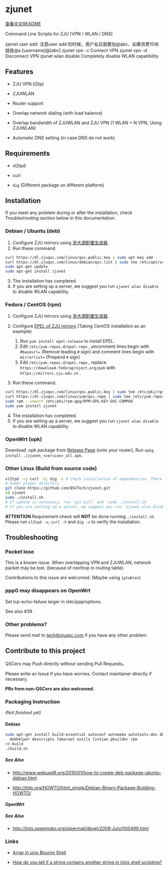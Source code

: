 # zjunet

[查看中文README](README.zh.md)

Command Line Scripts for ZJU (VPN / WLAN / DNS)

zjenet user add: 注意user add 的时候，用户名后面要加@abc、如果资费10块就是@a [username]@[abc] 
zjunet vpn -c        Connect VPN
zjunet vpn -d        Disconnect VPN
zjunet wlan disable  Completely disable WLAN capatibility

## Features

- ZJU VPN (l2tp)

- ZJUWLAN

- Router support

- Overlap network dialing (with load balance)

- Overlap bandwidth of ZJUWLAN and ZJU VPN (1 WLAN + N VPN, Using ZJUWLAN) 

- Automatic DNS setting (in case DNS do not work)

## Requirements

- xl2tpd

- curl

- `dig` (Different package on different platform)

## Installation

If you meet any problem during or after the installation, check Troubleshooting section below in this documentation.

### Debian / Ubuntu (deb)

1. Configure ZJU mirrors using [浙大源配置生成器](https://mirrors.zju.edu.cn/#generator).
2. Run these command.

``` bash
curl https://dl.zjuqsc.com/linux/qsc.public.key | sudo apt-key add -
curl https://dl.zjuqsc.com/linux/debian/qsc.list | sudo tee /etc/apt/sources.list.d/qsc.list
sudo apt-get update
sudo apt-get install zjunet
```

3. The installation has completed.
4. If you are setting up a server, we suggest you run `zjunet wlan disable` to disable WLAN capability.

### Fedora / CentOS (rpm)

1. Configure ZJU mirrors using [浙大源配置生成器](https://mirrors.zju.edu.cn/#generator).
2. Configure [EPEL of ZJU mirrors](https://mirrors.zju.edu.cn/epel/) (Taking CentOS installation as an example)
	1. Run `yum install epel-release` to install EPEL.
	2. Edit `/etc/yum.repos.d/epel.repo` , uncomment lines begin with `#baseurl=` (Remove leading `#` sign) and comment lines begin with `mirrorlist=` (Prepend `#` sign)
	3. Edit `/etc/yum.repos.d/epel.repo` , replace `https://download.fedoraproject.org/pub` with `https://mirrors.zju.edu.cn` .

3. Run these command.

```bash
curl https://dl.zjuqsc.com/linux/qsc.public.key | sudo tee /etc/pki/rpm-gpg/RPM-GPG-KEY-QSC-COMP66
curl https://dl.zjuqsc.com/linux/yum/qsc.repo | sudo tee /etc/yum.repos.d/qsc.repo
sudo rpm --import /etc/pki/rpm-gpg/RPM-GPG-KEY-QSC-COMP66
sudo yum install zjunet
```

4. The installation has completed.
5. If you are setting up a server, we suggest you run `zjunet wlan disable` to disable WLAN capability.

### OpenWrt (opk)

Download .opk package from [Release Page](https://github.com/QSCTech/zjunet/releases) (onto your router),
Run `opkg install ./zjunet_<version>_all.opk`.

### Other Linux (Build from source code)

```bash
xl2tpd -v; curl -V; dig -v # Check installation of dependencies. There should be 3 version numbers.
# Under proper directory
git clone https://github.com/QSCTech/zjunet.git
cd zjunet
sudo ./install.sh
# If update is necessary, run `git pull` and `sudo ./install.sh`
# If you are setting up a server, we suggest you run `zjunet wlan disable` to disable WLAN capability.
```

**ATTENTION** Requirement check will **NOT** be done running `./install.sh`.
Please run `xl2tpd -v`, `curl -V` and `dig -v` to verify the installation.

## Troubleshooting

### Packet lose

This is a known issue.
When overlapping VPN and ZJUWLAN, network packet may be lost.
(because of nexthop in routing table).

Contributions to this issue are welcomed. (Maybe using `iptables`)

### ppp0 may disappears on OpenWrt

Set lcp-echo-failure larger in /etc/ppp/options.

See also #39

### Other problems?

Please send mail to tech@zjuqsc.com if you have any other problem.

## Contribute to this project

QSCers may Push directly without sending Pull Requests。

Please write an Issue if you have worries. Contact maintainer directly if necessary.

**PRs from non-QSCers are also welcomed.**

### Packaging Instruction

*(Not finished yet)*

#### Debian

```bash
sudo apt-get install build-essential autoconf automake autotools-dev dh-make \
  debhelper devscripts fakeroot xutils lintian pbuilder rpm
cd build
./build.sh
```

##### See Also

- http://www.webupd8.org/2010/01/how-to-create-deb-package-ubuntu-debian.html

- http://tldp.org/HOWTO/html_single/Debian-Binary-Package-Building-HOWTO/

#### OpenWrt

##### See Also

- http://lists.openmoko.org/pipermail/devel/2008-July/000496.html

### Links

- [Array in unix Bourne Shell](http://unix.stackexchange.com/questions/137566/array-in-unix-bourne-shell)

- [How do you tell if a string contains another string in Unix shell scripting?](http://stackoverflow.com/questions/2829613/how-do-you-tell-if-a-string-contains-another-string-in-unix-shell-scripting)
